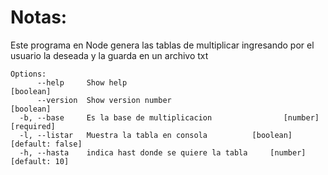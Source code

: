 # Notas:

Este programa en Node genera las tablas de multiplicar ingresando por el usuario la deseada 
y la guarda en un archivo txt

````
Options:
      --help     Show help                                             [boolean]
      --version  Show version number                                   [boolean]
  -b, --base     Es la base de multiplicacion                [number] [required]
  -l, --listar   Muestra la tabla en consola          [boolean] [default: false]
  -h, --hasta    indica hast donde se quiere la tabla     [number] [default: 10]
  ````